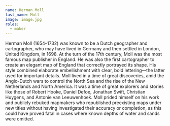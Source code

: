 ```yaml
---
name: Herman Moll
last_name: Moll
image: image.jpg
roles:
  - maker
---
```

Herman Moll (1654–1732) was known to be a Dutch geographer and cartographer, who may have lived in Germany and then settled in London, United Kingdom, in 1698. At the turn of the 17th century, Moll was the most famous map publisher in England. He was also the first cartographer to create an elegant map of England that correctly portrayed its shape. His style combined elaborate embellishment with clear, bold lettering—the latter used for important details. Moll lived in a time of great discoveries, amid the Anglo-Dutch wars to control the North Sea and the rise of the New Netherlands and North America. It was a time of great explorers and stories like those of Robert Hooke, Daniel Defoe, Jonathan Swift, Christian Huygens, and Antonie van Leeuwenhoek. Moll prided himself on his work and publicly rebuked mapmakers who republished preexisting maps under new titles without having investigated their accuracy or completion, as this could have proved fatal in cases where known depths of water and sands were omitted.
